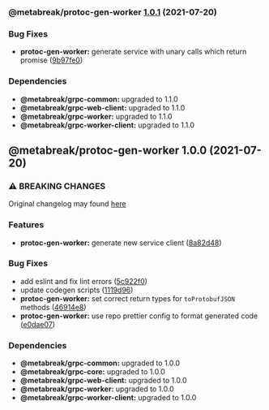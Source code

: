 ### @metabreak/protoc-gen-worker [1.0.1](https://github.com/metabreak/grpc-lib/compare/@metabreak/protoc-gen-worker@1.0.0...@metabreak/protoc-gen-worker@1.0.1) (2021-07-20)

### Bug Fixes

- **protoc-gen-worker:** generate service with unary calls which return promise ([9b97fe0](https://github.com/metabreak/grpc-lib/commit/9b97fe03cb7be1010a9f57aed578d7084fb26cce))

### Dependencies

- **@metabreak/grpc-common:** upgraded to 1.1.0
- **@metabreak/grpc-web-client:** upgraded to 1.1.0
- **@metabreak/grpc-worker:** upgraded to 1.1.0
- **@metabreak/grpc-worker-client:** upgraded to 1.1.0

## @metabreak/protoc-gen-worker 1.0.0 (2021-07-20)

### ⚠ BREAKING CHANGES

Original changelog may found [here](https://github.com/ngx-grpc/ngx-grpc/blob/e95366c6f55eb12d721452c394a32298cbc9e32d/CHANGELOG.md)

### Features

- **protoc-gen-worker:** generate new service client ([8a82d48](https://github.com/metabreak/grpc-lib/commit/8a82d48ffd56d79d86a29dca5cf08afe1a05b0f7))

### Bug Fixes

- add eslint and fix lint errors ([5c922f0](https://github.com/metabreak/grpc-lib/commit/5c922f0b89c3b74968f8c1547b26999bde4d6f62))
- update codegen scripts ([1119d96](https://github.com/metabreak/grpc-lib/commit/1119d965023a7ea1ce474a85ab5858564c02bceb))
- **protoc-gen-worker:** set correct return types for `toProtobufJSON` methods ([46914e8](https://github.com/metabreak/grpc-lib/commit/46914e8465a55f7c9810f17736a99558f93dc4c1))
- **protoc-gen-worker:** use repo prettier config to format generated code ([e0dae07](https://github.com/metabreak/grpc-lib/commit/e0dae0799a56732ec0cc5142f4784ef17a855f1d))

### Dependencies

- **@metabreak/grpc-common:** upgraded to 1.0.0
- **@metabreak/grpc-core:** upgraded to 1.0.0
- **@metabreak/grpc-web-client:** upgraded to 1.0.0
- **@metabreak/grpc-worker:** upgraded to 1.0.0
- **@metabreak/grpc-worker-client:** upgraded to 1.0.0
